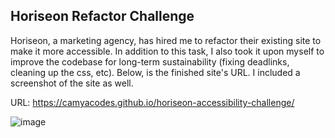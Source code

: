 ## Horiseon Refactor Challenge

Horiseon, a marketing agency, has hired me to refactor their existing site to make it more accessible. In addition to this task, I also took it upon myself to improve the codebase for long-term sustainability (fixing deadlinks, cleaning up the css, etc). Below, is the finished site's URL. I included a screenshot of the site as well. 

URL: https://camyacodes.github.io/horiseon-accessibility-challenge/

![image](https://user-images.githubusercontent.com/87587644/138562775-48478326-5837-4656-bd10-1ea91686be76.png)
